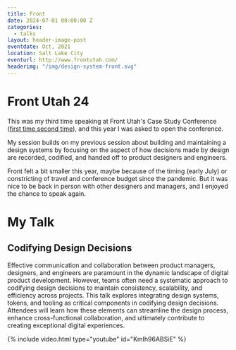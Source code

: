 ```yaml
---
title: Front
date: 2024-07-01 00:00:00 Z
categories:
  - talks
layout: header-image-post
eventdate: Oct, 2021
location: Salt Lake City
eventurl: http://www.frontutah.com/
headerimg: "/img/design-system-front.svg"
---
```


# Front Utah 24

This was my third time speaking at Front Utah's Case Study Conference ([first time](/talks/front-2016),[second time](/talks/front-2021)), and this year I was asked to open the conference.

My session builds on my previous session about building and maintaining a design systems by focusing on the aspect of how decisions made by design are recorded, codified, and handed off to product designers and engineers.

Front felt a bit smaller this year, maybe because of the timing (early July) or constricting of travel and conference budget since the pandemic. But it was nice to be back in person with other designers and managers, and I enjoyed the chance to speak again.

# My Talk

## Codifying Design Decisions

Effective communication and collaboration between product managers, designers, and engineers are paramount in the dynamic landscape of digital product development. However, teams often need a systematic approach to codifying design decisions to maintain consistency, scalability, and efficiency across projects. This talk explores integrating design systems, tokens, and tooling as critical components in codifying design decisions. Attendees will learn how these elements can streamline the design process, enhance cross-functional collaboration, and ultimately contribute to creating exceptional digital experiences.

{% include video.html type="youtube" id="KmIh96ABSiE" %}
